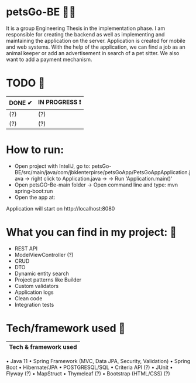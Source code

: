# petsGo-BE 🐶🐱
It is a group Engineering Thesis in the implementation phase. I am responsible for
creating the backend as well as implementing and maintaining the application on the
server. Application is created for mobile and web systems. With the help of the
application, we can find a job as an animal keeper or add an advertisement in search of
a pet sitter. We also want to add a payment mechanism.


# TODO 📌
| DONE ✔  | IN PROGRESS ❗ |
| ------------- | ------------- |
| (?)  | (?) |
| (?)  | (?) |

# How to run:
- Open project with InteliJ, go to: petsGo-BE/src/main/java/com/jbklenterpirse/petsGoApp/PetsGoAppApplication.java -> right click to Application.java -> 
-> Run 'Application.main()'
- Open petsGO-Be-main folder -> Open command line and type: mvn spring-boot:run
- Open the app at:

 Application will start on http://localhost:8080

# What you can find in my project: 🎉
- REST API
- ModelViewController (?)
- CRUD
- DTO
- Dynamic entity search
- Project patterns like Builder
- Custom validators
- Application logs
- Clean code
- Integration tests

# Tech/framework used 🔧
| Tech & framework used |
| ------------- |
• Java 11 
• Spring Framework (MVC, Data JPA, Security, Validation)
• Spring Boot
• Hibernate/JPA
• POSTGRESQL/SQL
• Criteria API (?)
• JUnit
• Flyway (?)
• MapStruct
• Thymeleaf (?)
• Bootstrap (HTML/CSS) (?)

